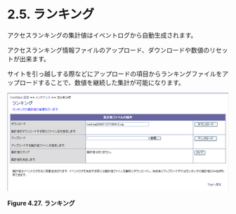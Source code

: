 # 2.5. ランキング

アクセスランキングの集計値はイベントログから自動生成されます。

アクセスランキング情報ファイルのアップロード、ダウンロードや数値のリセットが出来ます。

サイトを引っ越しする際などにアップロードの項目からランキングファイルをアップロードすることで、数値を継続した集計が可能になります。

![&quot;Access Rankings&quot;](../../.gitbook/assets/xoonips-mente12.png)

**Figure 4.27.**  **ランキング**

